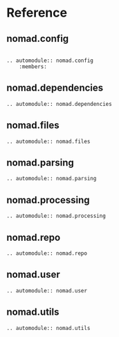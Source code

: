 # Reference

## nomad.config
```eval_rst

.. automodule:: nomad.config
    :members:
```

## nomad.dependencies
```eval_rst
.. automodule:: nomad.dependencies
```

## nomad.files
```eval_rst
.. automodule:: nomad.files
```

## nomad.parsing
```eval_rst
.. automodule:: nomad.parsing
```

## nomad.processing
```eval_rst
.. automodule:: nomad.processing
```

## nomad.repo
```eval_rst
.. automodule:: nomad.repo
```

## nomad.user
```eval_rst
.. automodule:: nomad.user
```

## nomad.utils
```eval_rst
.. automodule:: nomad.utils
```
